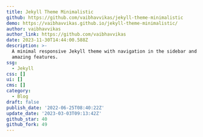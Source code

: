 ```yaml
---
title: Jekyll Theme Minimalistic
github: https://github.com/vaibhavvikas/jekyll-theme-minimalistic
demo: https://vaibhavvikas.github.io/jekyll-theme-minimalistic/
author: vaibhavvikas
author_link: https://github.com/vaibhavvikas
date: 2023-11-30T14:44:00.588Z
description: >-
  A minimal responsive Jekyll theme with navigation in the sidebar and many more
  amazing features.
ssg:
  - Jekyll
css: []
ui: []
cms: []
category:
  - Blog
draft: false
publish_date: '2022-06-25T08:40:22Z'
update_date: '2023-03-03T09:13:42Z'
github_star: 40
github_fork: 49
---
```

